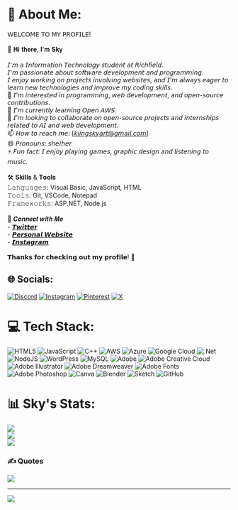 # 💫 About Me:
𝖶𝖤𝖫𝖢𝖮𝖬𝖤 𝖳𝖮 𝖬𝖸 𝖯𝖱𝖮𝖥𝖨𝖫𝖤!<br><br>👋 𝐇𝐢 𝐭𝐡𝐞𝐫𝐞, 𝐈'𝐦 𝐒𝐤𝐲<br><br>𝘐'𝘮 𝘢 𝘐𝘯𝘧𝘰𝘳𝘮𝘢𝘵𝘪𝘰𝘯 𝘛𝘦𝘤𝘩𝘯𝘰𝘭𝘰𝘨𝘺 𝘴𝘵𝘶𝘥𝘦𝘯𝘵 𝘢𝘵 𝘙𝘪𝘤𝘩𝘧𝘪𝘦𝘭𝘥.<br>𝘐'𝘮 𝘱𝘢𝘴𝘴𝘪𝘰𝘯𝘢𝘵𝘦 𝘢𝘣𝘰𝘶𝘵 𝘴𝘰𝘧𝘵𝘸𝘢𝘳𝘦 𝘥𝘦𝘷𝘦𝘭𝘰𝘱𝘮𝘦𝘯𝘵 𝘢𝘯𝘥 𝘱𝘳𝘰𝘨𝘳𝘢𝘮𝘮𝘪𝘯𝘨.<br>𝘐 𝘦𝘯𝘫𝘰𝘺 𝘸𝘰𝘳𝘬𝘪𝘯𝘨 𝘰𝘯 𝘱𝘳𝘰𝘫𝘦𝘤𝘵𝘴 𝘪𝘯𝘷𝘰𝘭𝘷𝘪𝘯𝘨 𝘸𝘦𝘣𝘴𝘪𝘵𝘦𝘴, 𝘢𝘯𝘥 𝘐'𝘮 𝘢𝘭𝘸𝘢𝘺𝘴 𝘦𝘢𝘨𝘦𝘳 𝘵𝘰 𝘭𝘦𝘢𝘳𝘯 𝘯𝘦𝘸 𝘵𝘦𝘤𝘩𝘯𝘰𝘭𝘰𝘨𝘪𝘦𝘴 𝘢𝘯𝘥 𝘪𝘮𝘱𝘳𝘰𝘷𝘦 𝘮𝘺 𝘤𝘰𝘥𝘪𝘯𝘨 𝘴𝘬𝘪𝘭𝘭𝘴.<br>👀 𝘐’𝘮 𝘪𝘯𝘵𝘦𝘳𝘦𝘴𝘵𝘦𝘥 𝘪𝘯 𝘱𝘳𝘰𝘨𝘳𝘢𝘮𝘮𝘪𝘯𝘨, 𝘸𝘦𝘣 𝘥𝘦𝘷𝘦𝘭𝘰𝘱𝘮𝘦𝘯𝘵, 𝘢𝘯𝘥 𝘰𝘱𝘦𝘯-𝘴𝘰𝘶𝘳𝘤𝘦 𝘤𝘰𝘯𝘵𝘳𝘪𝘣𝘶𝘵𝘪𝘰𝘯𝘴.<br>🌱 𝘐’𝘮 𝘤𝘶𝘳𝘳𝘦𝘯𝘵𝘭𝘺 𝘭𝘦𝘢𝘳𝘯𝘪𝘯𝘨 𝘖𝘱𝘦𝘯 𝘈𝘞𝘚.<br>💞️ 𝘐’𝘮 𝘭𝘰𝘰𝘬𝘪𝘯𝘨 𝘵𝘰 𝘤𝘰𝘭𝘭𝘢𝘣𝘰𝘳𝘢𝘵𝘦 𝘰𝘯 𝘰𝘱𝘦𝘯-𝘴𝘰𝘶𝘳𝘤𝘦 𝘱𝘳𝘰𝘫𝘦𝘤𝘵𝘴 𝘢𝘯𝘥 𝘪𝘯𝘵𝘦𝘳𝘯𝘴𝘩𝘪𝘱𝘴 𝘳𝘦𝘭𝘢𝘵𝘦𝘥 𝘵𝘰 𝘈𝘐 𝘢𝘯𝘥 𝘸𝘦𝘣 𝘥𝘦𝘷𝘦𝘭𝘰𝘱𝘮𝘦𝘯𝘵.<br>📫 𝘏𝘰𝘸 𝘵𝘰 𝘳𝘦𝘢𝘤𝘩 𝘮𝘦: [𝘬𝘪𝘪𝘯𝘨𝘴𝘬𝘺𝘢𝘳𝘵@𝘨𝘮𝘢𝘪𝘭.𝘤𝘰𝘮]<br>😄 𝘗𝘳𝘰𝘯𝘰𝘶𝘯𝘴: 𝘴𝘩𝘦/𝘩𝘦𝘳<br>⚡ 𝘍𝘶𝘯 𝘧𝘢𝘤𝘵: 𝘐 𝘦𝘯𝘫𝘰𝘺 𝘱𝘭𝘢𝘺𝘪𝘯𝘨 𝘨𝘢𝘮𝘦𝘴, 𝘨𝘳𝘢𝘱𝘩𝘪𝘤 𝘥𝘦𝘴𝘪𝘨𝘯 𝘢𝘯𝘥 𝘭𝘪𝘴𝘵𝘦𝘯𝘪𝘯𝘨 𝘵𝘰 𝘮𝘶𝘴𝘪𝘤.<br><br>🛠️ 𝐒𝐤𝐢𝐥𝐥𝐬 & 𝐓𝐨𝐨𝐥𝐬<br>𝙻𝚊𝚗𝚐𝚞𝚊𝚐𝚎𝚜: Visual Basic, JavaScript, HTML<br>𝚃𝚘𝚘𝚕𝚜: Git, VSCode, Notepad<br>𝙵𝚛𝚊𝚖𝚎𝚠𝚘𝚛𝚔𝚜: ASP.NET, Node.js<br><br>🔗 𝑪𝒐𝒏𝒏𝒆𝒄𝒕 𝒘𝒊𝒕𝒉 𝑴𝒆<br>- [𝙏𝙬𝙞𝙩𝙩𝙚𝙧](https://twitter.com/knotofsuffering)<br>- [𝙋𝙚𝙧𝙨𝙤𝙣𝙖𝙡 𝙒𝙚𝙗𝙨𝙞𝙩𝙚](https://chaotictrash.wixsite.com/portfolio1)<br>- [𝙄𝙣𝙨𝙩𝙖𝙜𝙧𝙖𝙢](http://www.instagram.com/rottedtearstain)<br><br>𝗧𝗵𝗮𝗻𝗸𝘀 𝗳𝗼𝗿 𝗰𝗵𝗲𝗰𝗸𝗶𝗻𝗴 𝗼𝘂𝘁 𝗺𝘆 𝗽𝗿𝗼𝗳𝗶𝗹𝗲! 🚀


## 🌐 Socials:
[![Discord](https://img.shields.io/badge/Discord-%237289DA.svg?logo=discord&logoColor=white)](https://discord.gg/trashyroses) [![Instagram](https://img.shields.io/badge/Instagram-%23E4405F.svg?logo=Instagram&logoColor=white)](https://instagram.com/rottedtearstain) [![Pinterest](https://img.shields.io/badge/Pinterest-%23E60023.svg?logo=Pinterest&logoColor=white)](https://pinterest.com/rottedtearstain) [![X](https://img.shields.io/badge/X-black.svg?logo=X&logoColor=white)](https://x.com/knotofsuffering) 

# 💻 Tech Stack:
![HTML5](https://img.shields.io/badge/html5-%23E34F26.svg?style=plastic&logo=html5&logoColor=white) ![JavaScript](https://img.shields.io/badge/javascript-%23323330.svg?style=plastic&logo=javascript&logoColor=%23F7DF1E) ![C++](https://img.shields.io/badge/c++-%2300599C.svg?style=plastic&logo=c%2B%2B&logoColor=white) ![AWS](https://img.shields.io/badge/AWS-%23FF9900.svg?style=plastic&logo=amazon-aws&logoColor=white) ![Azure](https://img.shields.io/badge/azure-%230072C6.svg?style=plastic&logo=microsoftazure&logoColor=white) ![Google Cloud](https://img.shields.io/badge/GoogleCloud-%234285F4.svg?style=plastic&logo=google-cloud&logoColor=white) ![.Net](https://img.shields.io/badge/.NET-5C2D91?style=plastic&logo=.net&logoColor=white) ![NodeJS](https://img.shields.io/badge/node.js-6DA55F?style=plastic&logo=node.js&logoColor=white) ![WordPress](https://img.shields.io/badge/WordPress-%23117AC9.svg?style=plastic&logo=WordPress&logoColor=white) ![MySQL](https://img.shields.io/badge/mysql-4479A1.svg?style=plastic&logo=mysql&logoColor=white) ![Adobe](https://img.shields.io/badge/adobe-%23FF0000.svg?style=plastic&logo=adobe&logoColor=white) ![Adobe Creative Cloud](https://img.shields.io/badge/Adobe%20Creative%20Cloud-DA1F26.svg?style=plastic&logo=Adobe%20Creative%20Cloud&logoColor=white) ![Adobe Illustrator](https://img.shields.io/badge/adobe%20illustrator-%23FF9A00.svg?style=plastic&logo=adobe%20illustrator&logoColor=white) ![Adobe Dreamweaver](https://img.shields.io/badge/Adobe%20Dreamweaver-FF61F6.svg?style=plastic&logo=Adobe%20Dreamweaver&logoColor=white) ![Adobe Fonts](https://img.shields.io/badge/Adobe%20Fonts-000B1D.svg?style=plastic&logo=Adobe%20Fonts&logoColor=white) ![Adobe Photoshop](https://img.shields.io/badge/adobe%20photoshop-%2331A8FF.svg?style=plastic&logo=adobe%20photoshop&logoColor=white) ![Canva](https://img.shields.io/badge/Canva-%2300C4CC.svg?style=plastic&logo=Canva&logoColor=white) ![Blender](https://img.shields.io/badge/blender-%23F5792A.svg?style=plastic&logo=blender&logoColor=white) ![Sketch](https://img.shields.io/badge/Sketch-FFB387?style=plastic&logo=sketch&logoColor=black) ![GitHub](https://img.shields.io/badge/github-%23121011.svg?style=plastic&logo=github&logoColor=white)
# 📊 Sky's Stats:
![](https://github-readme-stats.vercel.app/api?username=foulboness&theme=radical&hide_border=false&include_all_commits=true&count_private=true)<br/>
![](https://github-readme-streak-stats.herokuapp.com/?user=foulboness&theme=radical&hide_border=false)<br/>
![](https://github-readme-stats.vercel.app/api/top-langs/?username=foulboness&theme=radical&hide_border=false&include_all_commits=true&count_private=true&layout=compact)

### ✍️ Quotes
![](https://quotes-github-readme.vercel.app/api?type=horizontal&theme=tokyonight)

---
[![](https://visitcount.itsvg.in/api?id=foulboness&icon=7&color=11)](https://visitcount.itsvg.in)

<!-- Proudly created with GPRM ( https://gprm.itsvg.in ) -->
